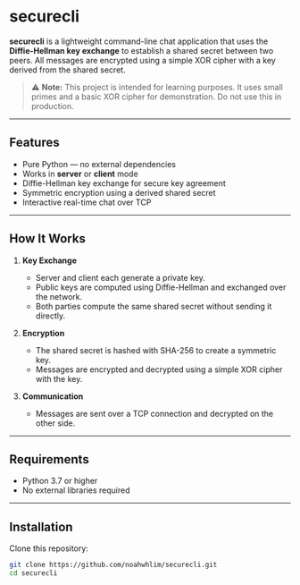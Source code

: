 # securecli

**securecli** is a lightweight command-line chat application that uses the **Diffie-Hellman key exchange** to establish a shared secret between two peers. All messages are encrypted using a simple XOR cipher with a key derived from the shared secret.

> ⚠️ **Note:** This project is intended for learning purposes. It uses small primes and a basic XOR cipher for demonstration. Do not use this in production.

---

## Features

- Pure Python — no external dependencies
- Works in **server** or **client** mode
- Diffie-Hellman key exchange for secure key agreement
- Symmetric encryption using a derived shared secret
- Interactive real-time chat over TCP

---

## How It Works

1. **Key Exchange**  
   - Server and client each generate a private key.
   - Public keys are computed using Diffie-Hellman and exchanged over the network.
   - Both parties compute the same shared secret without sending it directly.

2. **Encryption**  
   - The shared secret is hashed with SHA-256 to create a symmetric key.
   - Messages are encrypted and decrypted using a simple XOR cipher with the key.

3. **Communication**  
   - Messages are sent over a TCP connection and decrypted on the other side.

---

## Requirements

- Python 3.7 or higher
- No external libraries required

---

## Installation

Clone this repository:

```bash
git clone https://github.com/noahwhlim/securecli.git
cd securecli
